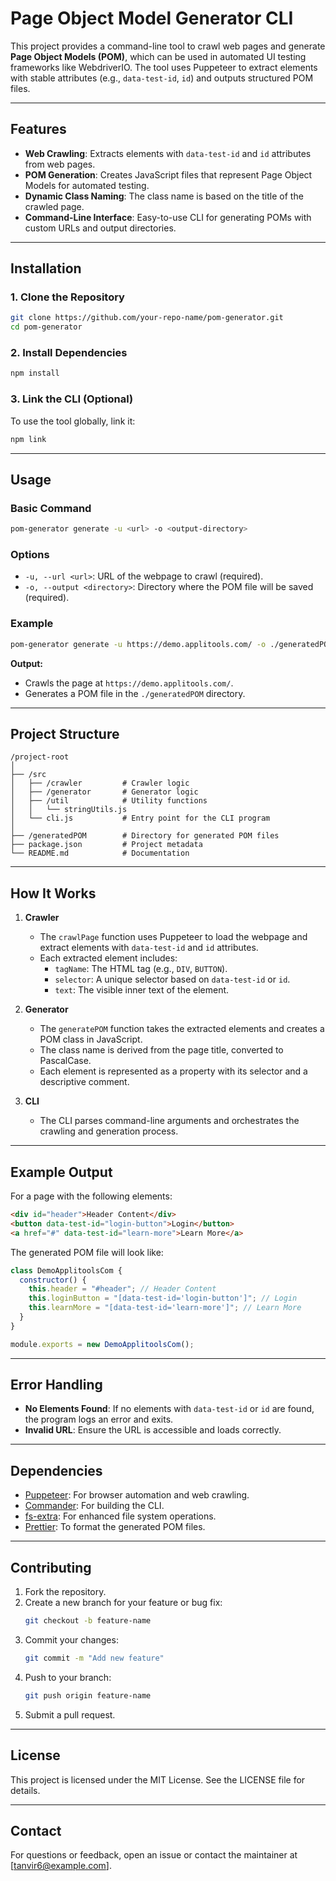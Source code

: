 # Page Object Model Generator CLI

This project provides a command-line tool to crawl web pages and generate **Page Object Models (POM)**, which can be used in automated UI testing frameworks like WebdriverIO. The tool uses Puppeteer to extract elements with stable attributes (e.g., `data-test-id`, `id`) and outputs structured POM files.

---

## **Features**
- **Web Crawling**: Extracts elements with `data-test-id` and `id` attributes from web pages.
- **POM Generation**: Creates JavaScript files that represent Page Object Models for automated testing.
- **Dynamic Class Naming**: The class name is based on the title of the crawled page.
- **Command-Line Interface**: Easy-to-use CLI for generating POMs with custom URLs and output directories.

---

## **Installation**

### **1. Clone the Repository**
```bash
git clone https://github.com/your-repo-name/pom-generator.git
cd pom-generator
```

### **2. Install Dependencies**
```bash
npm install
```

### **3. Link the CLI (Optional)**
To use the tool globally, link it:
```bash
npm link
```

---

## **Usage**

### **Basic Command**
```bash
pom-generator generate -u <url> -o <output-directory>
```

### **Options**
- `-u, --url <url>`: URL of the webpage to crawl (required).
- `-o, --output <directory>`: Directory where the POM file will be saved (required).

### **Example**
```bash
pom-generator generate -u https://demo.applitools.com/ -o ./generatedPOM
```

**Output:**
- Crawls the page at `https://demo.applitools.com/`.
- Generates a POM file in the `./generatedPOM` directory.

---

## **Project Structure**
```
/project-root
│
├── /src
│   ├── /crawler         # Crawler logic
│   ├── /generator       # Generator logic
│   ├── /util            # Utility functions
│   │   └── stringUtils.js
│   └── cli.js           # Entry point for the CLI program
│
├── /generatedPOM        # Directory for generated POM files
├── package.json         # Project metadata
└── README.md            # Documentation
```

---

## **How It Works**

1. **Crawler**
   - The `crawlPage` function uses Puppeteer to load the webpage and extract elements with `data-test-id` and `id` attributes.
   - Each extracted element includes:
     - `tagName`: The HTML tag (e.g., `DIV`, `BUTTON`).
     - `selector`: A unique selector based on `data-test-id` or `id`.
     - `text`: The visible inner text of the element.

2. **Generator**
   - The `generatePOM` function takes the extracted elements and creates a POM class in JavaScript.
   - The class name is derived from the page title, converted to PascalCase.
   - Each element is represented as a property with its selector and a descriptive comment.

3. **CLI**
   - The CLI parses command-line arguments and orchestrates the crawling and generation process.

---

## **Example Output**
For a page with the following elements:
```html
<div id="header">Header Content</div>
<button data-test-id="login-button">Login</button>
<a href="#" data-test-id="learn-more">Learn More</a>
```

The generated POM file will look like:
```javascript
class DemoApplitoolsCom {
  constructor() {
    this.header = "#header"; // Header Content
    this.loginButton = "[data-test-id='login-button']"; // Login
    this.learnMore = "[data-test-id='learn-more']"; // Learn More
  }
}

module.exports = new DemoApplitoolsCom();
```

---

## **Error Handling**
- **No Elements Found**: If no elements with `data-test-id` or `id` are found, the program logs an error and exits.
- **Invalid URL**: Ensure the URL is accessible and loads correctly.

---

## **Dependencies**
- [Puppeteer](https://pptr.dev): For browser automation and web crawling.
- [Commander](https://github.com/tj/commander.js): For building the CLI.
- [fs-extra](https://github.com/jprichardson/node-fs-extra): For enhanced file system operations.
- [Prettier](https://prettier.io): To format the generated POM files.

---

## **Contributing**

1. Fork the repository.
2. Create a new branch for your feature or bug fix:
   ```bash
   git checkout -b feature-name
   ```
3. Commit your changes:
   ```bash
   git commit -m "Add new feature"
   ```
4. Push to your branch:
   ```bash
   git push origin feature-name
   ```
5. Submit a pull request.

---

## **License**

This project is licensed under the MIT License. See the LICENSE file for details.

---

## **Contact**
For questions or feedback, open an issue or contact the maintainer at [tanvir6@example.com].

